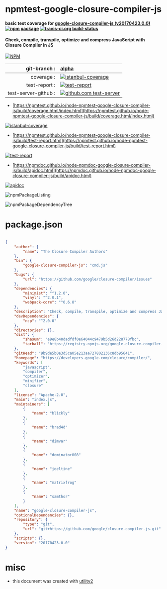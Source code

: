 # npmtest-google-closure-compiler-js

#### basic test coverage for  [google-closure-compiler-js (v20170423.0.0)](https://developers.google.com/closure/compiler/)  [![npm package](https://img.shields.io/npm/v/npmtest-google-closure-compiler-js.svg?style=flat-square)](https://www.npmjs.org/package/npmtest-google-closure-compiler-js) [![travis-ci.org build-status](https://api.travis-ci.org/npmtest/node-npmtest-google-closure-compiler-js.svg)](https://travis-ci.org/npmtest/node-npmtest-google-closure-compiler-js)

#### Check, compile, transpile, optimize and compress JavaScript with Closure Compiler in JS

[![NPM](https://nodei.co/npm/google-closure-compiler-js.png?downloads=true&downloadRank=true&stars=true)](https://www.npmjs.com/package/google-closure-compiler-js)

| git-branch : | [alpha](https://github.com/npmtest/node-npmtest-google-closure-compiler-js/tree/alpha)|
|--:|:--|
| coverage : | [![istanbul-coverage](https://npmtest.github.io/node-npmtest-google-closure-compiler-js/build/coverage.badge.svg)](https://npmtest.github.io/node-npmtest-google-closure-compiler-js/build/coverage.html/index.html)|
| test-report : | [![test-report](https://npmtest.github.io/node-npmtest-google-closure-compiler-js/build/test-report.badge.svg)](https://npmtest.github.io/node-npmtest-google-closure-compiler-js/build/test-report.html)|
| test-server-github : | [![github.com test-server](https://npmtest.github.io/node-npmtest-google-closure-compiler-js/GitHub-Mark-32px.png)](https://npmtest.github.io/node-npmtest-google-closure-compiler-js/build/app/index.html) | | build-artifacts : | [![build-artifacts](https://npmtest.github.io/node-npmtest-google-closure-compiler-js/glyphicons_144_folder_open.png)](https://github.com/npmtest/node-npmtest-google-closure-compiler-js/tree/gh-pages/build)|

- [https://npmtest.github.io/node-npmtest-google-closure-compiler-js/build/coverage.html/index.html](https://npmtest.github.io/node-npmtest-google-closure-compiler-js/build/coverage.html/index.html)

[![istanbul-coverage](https://npmtest.github.io/node-npmtest-google-closure-compiler-js/build/screenCapture.buildCi.browser.%252Ftmp%252Fbuild%252Fcoverage.lib.html.png)](https://npmtest.github.io/node-npmtest-google-closure-compiler-js/build/coverage.html/index.html)

- [https://npmtest.github.io/node-npmtest-google-closure-compiler-js/build/test-report.html](https://npmtest.github.io/node-npmtest-google-closure-compiler-js/build/test-report.html)

[![test-report](https://npmtest.github.io/node-npmtest-google-closure-compiler-js/build/screenCapture.buildCi.browser.%252Ftmp%252Fbuild%252Ftest-report.html.png)](https://npmtest.github.io/node-npmtest-google-closure-compiler-js/build/test-report.html)

- [https://npmdoc.github.io/node-npmdoc-google-closure-compiler-js/build/apidoc.html](https://npmdoc.github.io/node-npmdoc-google-closure-compiler-js/build/apidoc.html)

[![apidoc](https://npmdoc.github.io/node-npmdoc-google-closure-compiler-js/build/screenCapture.buildCi.browser.%252Ftmp%252Fbuild%252Fapidoc.html.png)](https://npmdoc.github.io/node-npmdoc-google-closure-compiler-js/build/apidoc.html)

![npmPackageListing](https://npmtest.github.io/node-npmtest-google-closure-compiler-js/build/screenCapture.npmPackageListing.svg)

![npmPackageDependencyTree](https://npmtest.github.io/node-npmtest-google-closure-compiler-js/build/screenCapture.npmPackageDependencyTree.svg)



# package.json

```json

{
    "author": {
        "name": "The Closure Compiler Authors"
    },
    "bin": {
        "google-closure-compiler-js": "cmd.js"
    },
    "bugs": {
        "url": "https://github.com/google/closure-compiler/issues"
    },
    "dependencies": {
        "minimist": "^1.2.0",
        "vinyl": "^2.0.1",
        "webpack-core": "^0.6.8"
    },
    "description": "Check, compile, transpile, optimize and compress JavaScript with Closure Compiler in JS",
    "devDependencies": {
        "ncp": "^2.0.0"
    },
    "directories": {},
    "dist": {
        "shasum": "e9e8b40dadfdf0e64044c9479b5d26d228778fbc",
        "tarball": "https://registry.npmjs.org/google-closure-compiler-js/-/google-closure-compiler-js-20170423.0.0.tgz"
    },
    "gitHead": "9b9de5b0e3d5ca05e213aa727802136c8db95641",
    "homepage": "https://developers.google.com/closure/compiler/",
    "keywords": [
        "javascript",
        "compiler",
        "optimizer",
        "minifier",
        "closure"
    ],
    "license": "Apache-2.0",
    "main": "index.js",
    "maintainers": [
        {
            "name": "blickly"
        },
        {
            "name": "brad4d"
        },
        {
            "name": "dimvar"
        },
        {
            "name": "dominator008"
        },
        {
            "name": "joeltine"
        },
        {
            "name": "matrixfrog"
        },
        {
            "name": "samthor"
        }
    ],
    "name": "google-closure-compiler-js",
    "optionalDependencies": {},
    "repository": {
        "type": "git",
        "url": "git+https://github.com/google/closure-compiler-js.git"
    },
    "scripts": {},
    "version": "20170423.0.0"
}
```



# misc
- this document was created with [utility2](https://github.com/kaizhu256/node-utility2)
